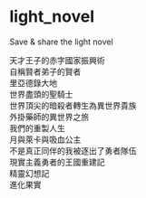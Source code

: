 # light_novel
Save & share the light novel

天才王子的赤字國家振興術 <br>
自稱賢者弟子的賢者<br>
里亞德錄大地<br>
世界盡頭的聖騎士<br>
世界頂尖的暗殺者轉生為異世界貴族<br>
外掛藥師的異世界之旅<br>
我們的重製人生<br>
月與萊卡與吸血公主<br>
不是真正同伴的我被逐出了勇者隊伍<br>
現實主義勇者的王國重建記<br>
精靈幻想記<br>
進化果實
